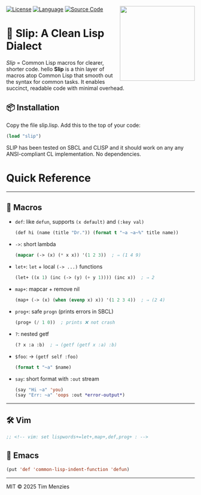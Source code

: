 <p>
<img width=200 align=right src="https://www.lisperati.com/lisplogo_flag2_256.png">
<a href="https://github.com/timm/slip/blob/main/LICENSE.md"><img 
  src="https://img.shields.io/badge/license-MIT-brightgreen.svg?xstyle=for-the-badge" 
  alt="License"></a>
<a href="https://gigamonkeys.com/book/introduction-why-lisp"><img 
  src="https://img.shields.io/badge/language-Lisp-purple.svg?xstyle=for-the-badge" 
  alt="Language"></a>
<a href="https://github.com/timm/slip"><img 
  src="https://img.shields.io/badge/src-code-orange.svg?xstyle=for-the-badge" 
  alt="Source Code"></a>
</p>

# 🧠 Slip: A Clean Lisp Dialect

_Slip_ = Common Lisp macros for clearer, shorter code.
hello
**Slip** is a thin layer of macros atop Common Lisp that smooth out the
syntax for common tasks. It enables succinct, readable code with minimal
overhead.

## 📦 Installation

Copy the file slip.lisp. Add this to the top of your code:

```lisp
(load "slip")
```

SLIP has been tested on SBCL and CLISP and it should work on any
any ANSI-compliant CL implementation. No dependencies.


# Quick Reference


---

## 🔧 Macros

- `def`: like `defun`, supports `(x default)` and `(:key val)`
  ```lisp
  (def hi (name (title "Dr.")) (format t "~a ~a~%" title name))
  ```

- `->`: short lambda
  ```lisp
  (mapcar (-> (x) (* x x)) '(1 2 3))  ; ⇒ (1 4 9)
  ```

- `let+`: `let` + local `(-> ...)` functions
  ```lisp
  (let+ ((x 1) (inc (-> (y) (+ y 1)))) (inc x))  ; ⇒ 2
  ```

- `map+`: mapcar + remove nil
  ```lisp
  (map+ (-> (x) (when (evenp x) x)) '(1 2 3 4))  ; ⇒ (2 4)
  ```

- `prog+`: safe `progn` (prints errors in SBCL)
  ```lisp
  (prog+ (/ 1 0))  ; prints ❌ not crash
  ```

- `?`: nested getf
  ```lisp
  (? x :a :b)  ; → (getf (getf x :a) :b)
  ```

- `$foo`: → `(getf self :foo)`
  ```lisp
  (format t "~a" $name)
  ```

- `say`: short format with `:out` stream
  ```lisp
  (say "Hi ~a" 'you)
  (say "Err: ~a" 'oops :out *error-output*)
  ```

---

## 🛠 Vim

```lisp
;; <!-- vim: set lispwords+=let+,map+,def,prog+ : -->
```

## 🧠 Emacs

```lisp
(put 'def 'common-lisp-indent-function 'defun)
```

---

MIT © 2025 Tim Menzies
